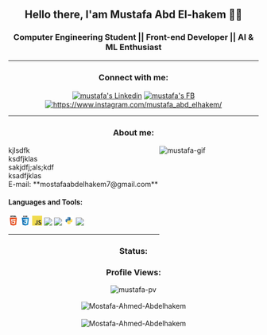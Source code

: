 <!-- HEADER -->
<h2 align="center">Hello there, I'am Mustafa Abd El-hakem 👋🏼</h2>
<h3  align="center">Computer Engineering Student || Front-end Developer  || AI & ML Enthusiast </h3>
<hr> 

<!-- CONNECTION -->   
<h3 align="center">Connect with me:</h3>
<p align="center">
  <a href="https://www.linkedin.com/in/mostafa-ahmed-abd-el-hakem-64a5551bb" target="_blank"><img align="center" src="https://raw.githubusercontent.com/rahuldkjain/github-profile-readme-generator/master/src/images/icons/Social/linked-in-alt.svg" alt="mustafa's Linkedin" height="30" width="40" /></a>
  <a href="https://www.facebook.com/profile.php?id=100009325599675" target="blank"><img align="center" src="https://raw.githubusercontent.com/rahuldkjain/github-profile-readme-generator/master/src/images/icons/Social/facebook.svg" alt="mustafa's FB" height="30" width="40" /></a>
  <a href="https://www.instagram.com/mustafa_abd_elhakem/" target="blank"><img align="center"
      src="https://raw.githubusercontent.com/rahuldkjain/github-profile-readme-generator/master/src/images/icons/Social/instagram.svg"
      alt="https://www.instagram.com/mustafa_abd_elhakem/" height="30" width="40" /></a>
</p>
<hr>

<!-- ABOUT ME -->
<h3 align="center">About me:</h3>
<p><img align="right" src="https://github.com/Adam-pw/Adam-pw/blob/main/animation_500_kxa883sd.gif" alt="mustafa-gif" width="200" height="200"/></p>
kjlsdfk
<br>
ksdfjklas
<br>
sakjdfj;als;kdf
<br>
ksadfjklas
<br>
E-mail: **mostafaabdelhakem7@gmail.com**
<br>

<h4 align="left">Languages and Tools:</h4>
  <code><img height="20" src="https://raw.githubusercontent.com/github/explore/80688e429a7d4ef2fca1e82350fe8e3517d3494d/topics/html/html.png"></code>
  <code><img height="20" src="https://raw.githubusercontent.com/github/explore/80688e429a7d4ef2fca1e82350fe8e3517d3494d/topics/css/css.png"></code>
  <code><img height="20" src="https://raw.githubusercontent.com/github/explore/80688e429a7d4ef2fca1e82350fe8e3517d3494d/topics/javascript/javascript.png"></code>
  <code><img height="20" src="https://upload.wikimedia.org/wikipedia/commons/thumb/b/b2/Bootstrap_logo.svg/1024px-Bootstrap_logo.svg.png"></code>
   <code><img height="20" src="https://banner2.cleanpng.com/20181122/krs/kisspng-java-programming-language-selenium-computer-softwa-july-2-16-halab-4-dev-5bf78387a7bb41.028192901542947719687.jpg"></code>
  <code><img height="20" src="https://raw.githubusercontent.com/github/explore/80688e429a7d4ef2fca1e82350fe8e3517d3494d/topics/python/python.png"></code>
  <code><img height="20" src="https://upload.wikimedia.org/wikipedia/commons/thumb/9/9a/Visual_Studio_Code_1.35_icon.svg/1024px-Visual_Studio_Code_1.35_icon.svg.png"></code>
<br>
<hr>

<!-- GITHUB STATS -->
<div align="center">
  <h3 align="center">Status:</h3>
  <!-- Prof. Views -->
  <p align="left"> <h3>Profile Views: </h3> <img src="https://komarev.com/ghpvc/?username=Mostafa-Ahmed-Abdelhakem&label=Profile%20views&color=0e75b6&style=flat" alt="mustafa-pv" /> 
  </p>
  <a><img align="center" 
  src="https://github-readme-stats.vercel.app/api/top-langs?username=Mostafa-Ahmed-Abdelhakem&show_icons=true&theme=dark&locale=en&hide=jupyter%20notebook,lex,&langs_count=8" alt="Mostafa-Ahmed-Abdelhakem" /></a>
  <br><br>
  <a><img align="center" src="https://github-readme-stats.vercel.app/api?username=Mostafa-Ahmed-Abdelhakem&show_icons=true&theme=dark&locale=en" alt="Mostafa-Ahmed-Abdelhakem" /></a>
</div>

